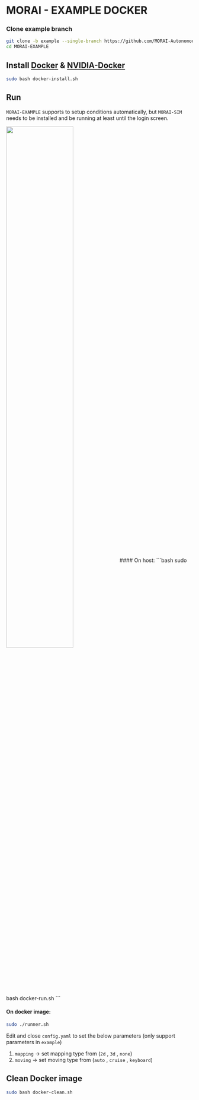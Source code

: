 # MORAI - EXAMPLE DOCKER
### Clone example branch 
```bash
git clone -b example --single-branch https://github.com/MORAI-Autonomous/MORAI-EXAMPLE.git
cd MORAI-EXAMPLE
```

## Install [Docker](https://docs.docker.com/engine/install/ubuntu/) & [NVIDIA-Docker](https://docs.nvidia.com/datacenter/cloud-native/container-toolkit/install-guide.html#docker)

```bash
sudo bash docker-install.sh
```

## Run
`MORAI-EXAMPLE` supports to setup conditions automatically, but `MORAI-SIM` needs to be installed and be running at least until the login screen.

<img src = "https://user-images.githubusercontent.com/93243768/163738426-3b31375a-838e-4a1c-b97d-fc6993d67262.png" width="60%" align="center">
#### On host:
```bash
sudo bash docker-run.sh
```

#### On docker image:
```bash
sudo ./runner.sh
```
Edit and close `config.yaml` to set the below parameters (only support parameters in `example`)
1. `mapping` -> set mapping type from (`2d` , `3d` , `none`)
2. `moving` -> set moving type from (`auto` , `cruise` , `keyboard`) 

## Clean Docker image
```bash
sudo bash docker-clean.sh
```
